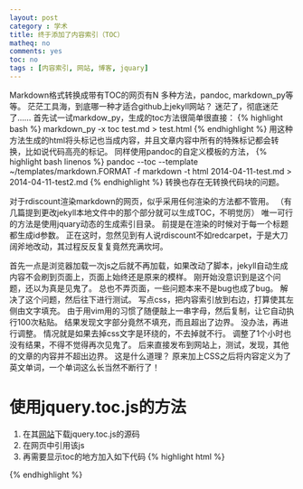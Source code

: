```yaml
---
layout: post 
category : 学术 
title: 终于添加了内容索引（TOC）
matheq: no
comments: yes
toc: no 
tags : [内容索引, 网站, 博客, jquary]
---
```


Markdown格式转换成带有TOC的网页有N 多种方法，pandoc, markdown\_py等等。
茫茫工具海，到底哪一种才适合github上jekyll网站？
迷茫了，彻底迷茫了……
首先试一试markdow\_py，生成的toc方法很简单很直接：
{% highlight bash  %}
	markdown_py -x toc test.md > test.html
{% endhighlight %}
用这种方法生成的html将头标记也当成内容，并且文章内容中所有的特殊标记都会转换，比如说代码高亮的标记。
同样使用pandoc的自定义模板的方法，
{% highlight bash linenos %}
	pandoc --toc  --template ~/templates/markdown.FORMAT -f markdown -t html 2014-04-11-test.md > 2014-04-11-test2.md
{% endhighlight %}
转换也存在无转换代码块的问题。

对于rdiscount渲染markdown的网页，似乎采用任何渲染的方法都不管用。
（有几篇提到更改jekyll本地文件中的那个部分就可以生成TOC，不明觉厉）
唯一可行的方法是使用jquary动态的生成索引目录。
前提是在渲染的时候对于每一个标题都生成id参数。
正在这时，忽然见到有人说rdiscount不如redcarpet，于是大刀阔斧地改动，其过程反反复复竟然充满坎坷。

首先一点是浏览器加载一次js之后就不再加载，如果改动了脚本，jekyll自动生成内容不会刷到页面上，页面上始终还是原来的模样。
刚开始没意识到是这个问题，还以为真是见鬼了。
总也不弄页面，一些问题本来不是bug也成了bug。
解决了这个问题，然后往下进行测试。
写点css，把内容索引放到右边，打算使其左侧由文字填充。
由于用vim用的习惯了随便敲上一串字母，然后复制，让它自动执行100次粘贴。
结果发现文字部分竟然不填充，而且超出了边界。
没办法，再进行调整。
情况就是如果去掉css文字是环绕的，不去掉就不行。
调整了1个小时也没有结果，不得不觉得再次见鬼了。
后来直接发布到网站上，测试，发现，其他的文章的内容并不超出边界。
这是什么道理？
原来加上CSS之后将内容定义为了英文单词，一个单词这么长当然不断行了！


# 使用jquery.toc.js的方法

1. 在其[网站](http://projects.jga.me/toc/)下载jquery.toc.js的源码
2. 在网页中引用该js
3. 再需要显示toc的地方加入如下代码
{% highlight html  %}
<div class="toc"></toc>
{% endhighlight %}


